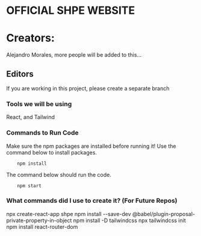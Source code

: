 # OFFICIAL SHPE WEBSITE 
# Creators: 
Alejandro Morales, more people will be added to this...

## Editors
If you are working in this project, please create a separate branch

### Tools we will be using
React, and Tailwind

### Commands to Run Code
Make sure the npm packages are installed before running it! Use the command below to install packages.
```
    npm install
```
The command below should run the code.
```
    npm start
```

### What commands did I use to create it? (For Future Repos)
npx create-react-app shpe
npm install --save-dev @babel/plugin-proposal-private-property-in-object
npm install -D tailwindcss
npx tailwindcss init
npm install react-router-dom